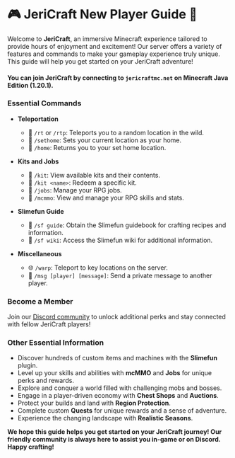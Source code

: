 # 🎮 JeriCraft New Player Guide 🌟

Welcome to **JeriCraft**, an immersive Minecraft experience tailored to provide hours of enjoyment and excitement! Our server offers a variety of features and commands to make your gameplay experience truly unique. This guide will help you get started on your JeriCraft adventure!

#### You can join JeriCraft by connecting to `jericraftmc.net` on Minecraft Java Edition (**1.20.1**).

### Essential Commands

- **Teleportation**
  - 🏡 `/rt` or `/rtp`: Teleports you to a random location in the wild.
  - 🏡 `/sethome`: Sets your current location as your home.
  - 🏡 `/home`: Returns you to your set home location.

- **Kits and Jobs**
  - 🎒 `/kit`: View available kits and their contents.
  - 🎒 `/kit <name>`: Redeem a specific kit.
  - 💼 `/jobs`: Manage your RPG jobs.
  - 🎯 `/mcmmo`: View and manage your RPG skills and stats.

- **Slimefun Guide**
  - 🧪 `/sf guide`: Obtain the Slimefun guidebook for crafting recipes and information.
  - 🧪 `/sf wiki`: Access the Slimefun wiki for additional information.

- **Miscellaneous**
  - 🌐 `/warp`: Teleport to key locations on the server.
  - 💬 `/msg [player] [message]`: Send a private message to another player.

### Become a Member

Join our [Discord community](https://discord.com/invite/vcyM6epaqg) to unlock additional perks and stay connected with fellow JeriCraft players!

### Other Essential Information

- Discover hundreds of custom items and machines with the **Slimefun** plugin.
- Level up your skills and abilities with **mcMMO** and **Jobs** for unique perks and rewards.
- Explore and conquer a world filled with challenging mobs and bosses.
- Engage in a player-driven economy with **Chest Shops** and **Auctions**.
- Protect your builds and land with **Region Protection**.
- Complete custom **Quests** for unique rewards and a sense of adventure.
- Experience the changing landscape with **Realistic Seasons**.

**We hope this guide helps you get started on your JeriCraft journey! Our friendly community is always here to assist you in-game or on Discord. Happy crafting!**
